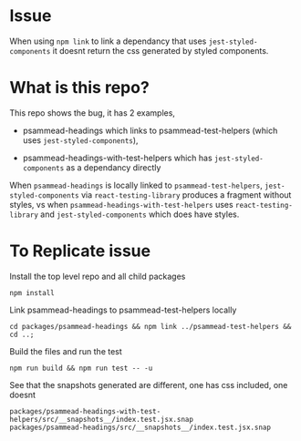 # Issue

When using `npm link` to link a dependancy that uses `jest-styled-components` it doesnt return the css generated by styled components.

# What is this repo?

This repo shows the bug, it has 2 examples, 

- psammead-headings which links to psammead-test-helpers (which uses `jest-styled-components`),

- psammead-headings-with-test-helpers which has `jest-styled-components` as a dependancy directly


When `psammead-headings` is locally linked to `psammead-test-helpers`, `jest-styled-components` via `react-testing-library` produces a fragment without styles, vs when `psammead-headings-with-test-helpers` uses `react-testing-library` and `jest-styled-components` which does have styles.


# To Replicate issue

Install the top level repo and all child packages
```
npm install
```

Link psammead-headings to psammead-test-helpers locally
```
cd packages/psammead-headings && npm link ../psammead-test-helpers && cd ..;
```

Build the files and run the test
```
npm run build && npm run test -- -u
```

See that the snapshots generated are different, one has css included, one doesnt

`packages/psammead-headings-with-test-helpers/src/__snapshots__/index.test.jsx.snap`  
`packages/psammead-headings/src/__snapshots__/index.test.jsx.snap`
